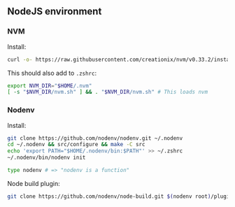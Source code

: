 ## NodeJS environment

### NVM

Install:

```sh
curl -o- https://raw.githubusercontent.com/creationix/nvm/v0.33.2/install.sh | bash
```

This should also add to `.zshrc`:

```sh
export NVM_DIR="$HOME/.nvm"
[ -s "$NVM_DIR/nvm.sh" ] && . "$NVM_DIR/nvm.sh" # This loads nvm
```


### Nodenv

Install:

```sh
git clone https://github.com/nodenv/nodenv.git ~/.nodenv
cd ~/.nodenv && src/configure && make -C src
echo 'export PATH="$HOME/.nodenv/bin:$PATH"' >> ~/.zshrc
~/.nodenv/bin/nodenv init

type nodenv # => "nodenv is a function"
```

Node build plugin:

```sh
git clone https://github.com/nodenv/node-build.git $(nodenv root)/plugins/node-build
```

